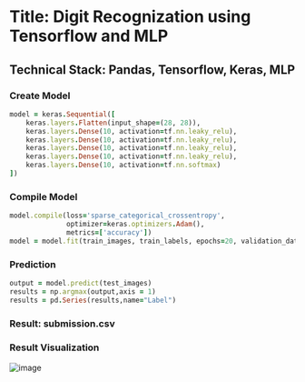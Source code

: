 # Title: Digit Recognization using Tensorflow and MLP 
## Technical Stack: Pandas, Tensorflow, Keras, MLP 

### Create Model  
```ruby
model = keras.Sequential([
    keras.layers.Flatten(input_shape=(28, 28)),
    keras.layers.Dense(10, activation=tf.nn.leaky_relu), 
    keras.layers.Dense(10, activation=tf.nn.leaky_relu),
    keras.layers.Dense(10, activation=tf.nn.leaky_relu), 
    keras.layers.Dense(10, activation=tf.nn.leaky_relu), 
    keras.layers.Dense(10, activation=tf.nn.softmax)
])
```

### Compile Model 
```ruby
model.compile(loss='sparse_categorical_crossentropy',
              optimizer=keras.optimizers.Adam(),
              metrics=['accuracy'])
model = model.fit(train_images, train_labels, epochs=20, validation_data=(val_images, val_labels))
```

### Prediction 
```ruby
output = model.predict(test_images)
results = np.argmax(output,axis = 1)
results = pd.Series(results,name="Label")
```

### Result: submission.csv
### Result Visualization
![image](https://github.com/dangminh214/Digits-Recognization/assets/51837721/9513c55e-9240-422f-970a-9cfb791befc1)


